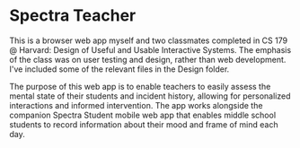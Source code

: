 # Spectra Teacher

This is a browser web app myself and two classmates completed in CS 179 @ Harvard: Design of Useful and Usable Interactive Systems. The emphasis of the class was on user testing and design, rather than web development. I've included some of the relevant files in the Design folder.

The purpose of this web app is to enable teachers to easily assess the mental state of their students and incident history, allowing for personalized interactions and informed intervention.
The app works alongside the companion Spectra Student mobile web app that enables middle school students to record information about their mood and frame of mind each day.
